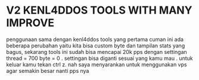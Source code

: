 # V2 KENL4DDOS TOOLS WITH MANY IMPROVE

penggunaan sama dengan kenl4ddos tools yang pertama cuman ini ada beberapa perubahan yaitu kita bisa custom byte dan tampilan stats yang bagus, sekarang tools ini sudah bisa mencapai 20k pps dengan settingan thread = 700 byte = 0 . settingan bisa diganti sesuai yang kamu mau . untuk keluar kamu tekan ctrl z. nah saya menyarankan untuk menggunakan vps agar semakin besar nanti pps nya
